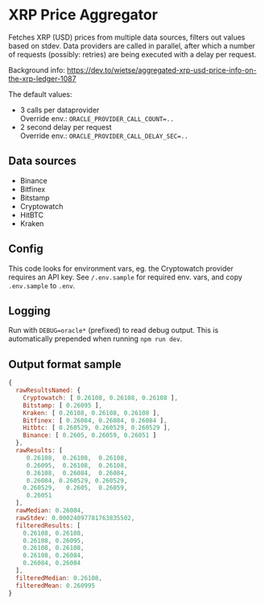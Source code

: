 # XRP Price Aggregator

Fetches XRP (USD) prices from multiple data sources, filters out values based on stdev.
Data providers are called in parallel, after which a number of requests (possibly: retries)
are being executed with a delay per request.

Background info: https://dev.to/wietse/aggregated-xrp-usd-price-info-on-the-xrp-ledger-1087

The default values:

  - 3 calls per dataprovider  
    Override env.: `ORACLE_PROVIDER_CALL_COUNT=..`
  - 2 second delay per request  
    Override env.: `ORACLE_PROVIDER_CALL_DELAY_SEC=..`

## Data sources

  - Binance
  - Bitfinex
  - Bitstamp
  - Cryptowatch
  - HitBTC
  - Kraken

## Config

This code looks for environment vars, eg. the Cryptowatch provider requires an API key. 
See `/.env.sample` for required env. vars, and copy `.env.sample` to `.env`.

## Logging

Run with `DEBUG=oracle*` (prefixed) to read debug output. This is automatically prepended when
running `npm run dev`.

## Output format sample

```javascript
{
  rawResultsNamed: {
    Cryptowatch: [ 0.26108, 0.26108, 0.26108 ],
    Bitstamp: [ 0.26095 ],
    Kraken: [ 0.26108, 0.26108, 0.26108 ],
    Bitfinex: [ 0.26084, 0.26084, 0.26084 ],
    Hitbtc: [ 0.260529, 0.260529, 0.260529 ],
    Binance: [ 0.2605, 0.26059, 0.26051 ]
  },
  rawResults: [
     0.26108,  0.26108,  0.26108,
     0.26095,  0.26108,  0.26108,
     0.26108,  0.26084,  0.26084,
     0.26084, 0.260529, 0.260529,
    0.260529,   0.2605,  0.26059,
     0.26051
  ],
  rawMedian: 0.26084,
  rawStdev: 0.00024097781763835502,
  filteredResults: [
    0.26108, 0.26108,
    0.26108, 0.26095,
    0.26108, 0.26108,
    0.26108, 0.26084,
    0.26084, 0.26084
  ],
  filteredMedian: 0.26108,
  filteredMean: 0.260995
}
```
